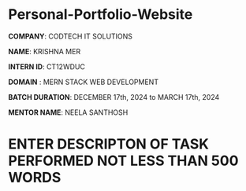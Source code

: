 # Personal-Portfolio-Website

**COMPANY**: CODTECH IT SOLUTIONS 

**NAME**: KRISHNA MER 

**INTERN ID**: CT12WDUC 

**DOMAIN** : MERN STACK WEB DEVELOPMENT  

**BATCH DURATION**: DECEMBER 17th, 2024 to MARCH 17th, 2024  

**MENTOR NAME**: NEELA SANTHOSH  

# ENTER DESCRIPTON OF TASK PERFORMED NOT LESS THAN 500 WORDS
